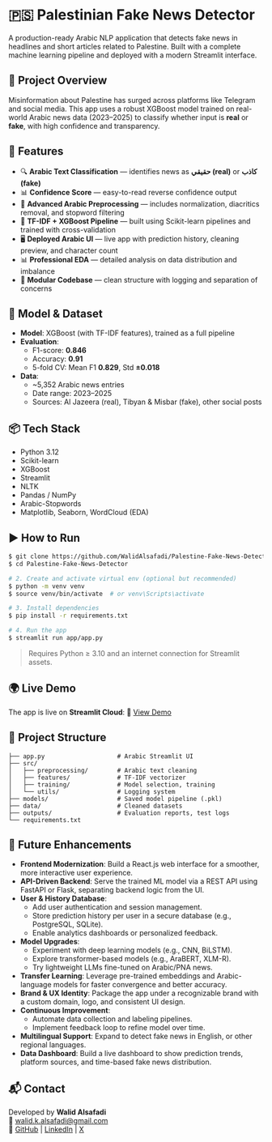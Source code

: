 # 🇵🇸 Palestinian Fake News Detector

A production-ready Arabic NLP application that detects fake news in headlines and short articles related to Palestine. Built with a complete machine learning pipeline and deployed with a modern Streamlit interface.

## 🧠 Project Overview

Misinformation about Palestine has surged across platforms like Telegram and social media. This app uses a robust XGBoost model trained on real-world Arabic news data (2023–2025) to classify whether input is **real** or **fake**, with high confidence and transparency.

## 🚀 Features

- 🔍 **Arabic Text Classification** — identifies news as **حقيقي (real)** or **كاذب (fake)**
- 📊 **Confidence Score** — easy-to-read reverse confidence output
- 🧹 **Advanced Arabic Preprocessing** — includes normalization, diacritics removal, and stopword filtering
- 🧪 **TF-IDF + XGBoost Pipeline** — built using Scikit-learn pipelines and trained with cross-validation
- 🖥 **Deployed Arabic UI** — live app with prediction history, cleaning preview, and character count
- 📊 **Professional EDA** — detailed analysis on data distribution and imbalance
- 📁 **Modular Codebase** — clean structure with logging and separation of concerns

## 🧪 Model & Dataset

- **Model**: XGBoost (with TF-IDF features), trained as a full pipeline
- **Evaluation**:
  - F1-score: **0.846**
  - Accuracy: **0.91**
  - 5-fold CV: Mean F1 **0.829**, Std **±0.018**
- **Data**:
  - ~5,352 Arabic news entries
  - Date range: 2023–2025
  - Sources: Al Jazeera (real), Tibyan & Misbar (fake), other social posts

## 📦 Tech Stack

- Python 3.12
- Scikit-learn
- XGBoost
- Streamlit
- NLTK
- Pandas / NumPy
- Arabic-Stopwords
- Matplotlib, Seaborn, WordCloud (EDA)

## ▶️ How to Run

```bash
$ git clone https://github.com/WalidAlsafadi/Palestine-Fake-News-Detector
$ cd Palestine-Fake-News-Detector

# 2. Create and activate virtual env (optional but recommended)
$ python -m venv venv
$ source venv/bin/activate  # or venv\Scripts\activate

# 3. Install dependencies
$ pip install -r requirements.txt

# 4. Run the app
$ streamlit run app/app.py
```

> Requires Python ≥ 3.10 and an internet connection for Streamlit assets.

## 🌍 Live Demo

The app is live on **Streamlit Cloud**:
🔗 [View Demo](https://share.streamlit.io/your-deployment-url)

## 📁 Project Structure

```
├── app.py                    # Arabic Streamlit UI
├── src/
│   ├── preprocessing/        # Arabic text cleaning
│   ├── features/             # TF-IDF vectorizer
│   ├── training/             # Model selection, training
│   └── utils/                # Logging system
├── models/                   # Saved model pipeline (.pkl)
├── data/                     # Cleaned datasets
├── outputs/                  # Evaluation reports, test logs
└── requirements.txt
```

## 🔭 Future Enhancements

- **Frontend Modernization**: Build a React.js web interface for a smoother, more interactive user experience.
- **API-Driven Backend**: Serve the trained ML model via a REST API using FastAPI or Flask, separating backend logic from the UI.
- **User & History Database**:
  - Add user authentication and session management.
  - Store prediction history per user in a secure database (e.g., PostgreSQL, SQLite).
  - Enable analytics dashboards or personalized feedback.
- **Model Upgrades**:
  - Experiment with deep learning models (e.g., CNN, BiLSTM).
  - Explore transformer-based models (e.g., AraBERT, XLM-R).
  - Try lightweight LLMs fine-tuned on Arabic/PNA news.
- **Transfer Learning**: Leverage pre-trained embeddings and Arabic-language models for faster convergence and better accuracy.
- **Brand & UX Identity**: Package the app under a recognizable brand with a custom domain, logo, and consistent UI design.
- **Continuous Improvement**:
  - Automate data collection and labeling pipelines.
  - Implement feedback loop to refine model over time.
- **Multilingual Support**: Expand to detect fake news in English, or other regional languages.
- **Data Dashboard**: Build a live dashboard to show prediction trends, platform sources, and time-based fake news distribution.

## 📬 Contact

Developed by **Walid Alsafadi**  
📧 walid.k.alsafadi@gmail.com  
🔗 [GitHub](https://github.com/WalidAlsafadi) | [LinkedIn](https://linkedin.com/in/WalidAlsafadi) | [X](https://x.com/WalidAlsafadi)
